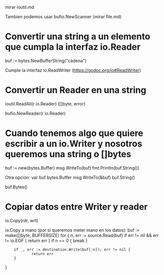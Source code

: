 mirar ioutil.md

Tambien podemos usar bufio.NewScanner (mirar file.md)

# Convertir una string a un elemento que cumpla la interfaz io.Reader
buf := bytes.NewBufferString("cadena")

Cumple la interfaz io.ReadWriter (https://godoc.org/io#ReadWriter)


# Convertir un Reader en una string
ioutil.ReadAll(r io.Reader) ([]byte, error)

bufio.NewReader(r io.Reader)


# Cuando tenemos algo que quiere escribir a un io.Writer y nosotros queremos una string o []bytes
buf := new(bytes.Buffer)
msg.WriteTo(buf)
fmt.Println(buf.String())


Otra opción:
var buf bytes.Buffer
msg.WriteTo(&buf)
buf.String()

buf.Bytes()



# Copiar datos entre Writer y reader
io.Copy(rdr, wrt)


io.Copy a mano (por si queremos meter mano en los datos):
buf := make([]byte, BUFFERSIZE)
for {
        n, err := source.Read(buf)
        if err != nil && err != io.EOF {
                return err
        }
        if n == 0 {
                break
        }

        if _, err := destination.Write(buf[:n]); err != nil {
                return err
        }
}

